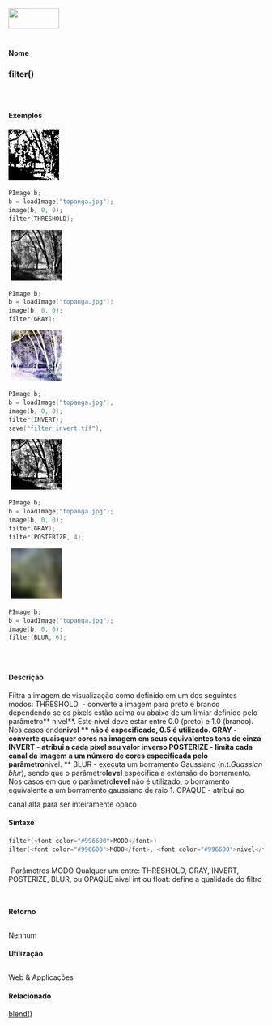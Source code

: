 <img height="40" src="../images/1pix.gif" width="100"/>
<img height="1" src="../images/1pix.gif" width="20"/>
<img height="1" src="../images/1pix.gif" width="555"/>

#### Nome
### filter()
<img height="25" src="../images/1pix.gif" width="1"/>

#### Exemplos
<img border="0" height="100" src="media/filter_threshold.jpg" width="100"/>

```pde
PImage b; 
b = loadImage("topanga.jpg"); 
image(b, 0, 0); 
filter(THRESHOLD); 

```
<img height="25" src="../images/1pix.gif" width="1"/>
<img border="0" height="100" src="media/filter_gray.jpg" width="100"/>

```pde
PImage b; 
b = loadImage("topanga.jpg"); 
image(b, 0, 0); 
filter(GRAY); 

```
<img height="25" src="../images/1pix.gif" width="1"/>
<img border="0" height="100" src="media/filter_invert.jpg" width="100"/>

```pde
PImage b; 
b = loadImage("topanga.jpg"); 
image(b, 0, 0); 
filter(INVERT); 
save("filter_invert.tif"); 

```
<img height="25" src="../images/1pix.gif" width="1"/>
<img border="0" height="100" src="media/filter_posterize.jpg" width="100"/>

```pde
PImage b; 
b = loadImage("topanga.jpg"); 
image(b, 0, 0); 
filter(GRAY); 
filter(POSTERIZE, 4); 

```
<img height="25" src="../images/1pix.gif" width="1"/>
<img border="0" height="100" src="media/filter_blur.jpg" width="100"/>

```pde
PImage b; 
b = loadImage("topanga.jpg"); 
image(b, 0, 0); 
filter(BLUR, 6); 

```
<img height="25" src="../images/1pix.gif" width="1"/>

#### Descrição
Filtra a imagem de visualização como definido em um dos seguintes modos:
THRESHOLD  - converte a imagem para preto e branco dependendo se
os pixels estão acima ou abaixo de um limiar definido pelo
parâmetro** nivel**. Este nível deve estar entre 0.0 (preto) e 1.0 (branco). Nos casos onde**nivel ** não é especificado, 0.5 é utilizado.
GRAY - converte quaisquer cores na imagem em seus equivalentes tons de cinza
INVERT - atribui a cada píxel seu valor inverso
POSTERIZE - limita cada canal da imagem a um número de cores especificada pelo parâmetro**nivel. **
BLUR - executa um borramento Gaussiano (n.t.*Guassian blur*), sendo que o parâmetro**level** especifica a extensão do borramento. Nos casos em que o parâmetro**level** não é utilizado, o borramento equivalente a um borramento gaussiano de raio 1.
OPAQUE - atribui ao canal alfa para ser inteiramente opaco
<img height="25" src="../images/1pix.gif" width="1"/>

#### Sintaxe
```pde
filter(<font color="#996600">MODO</font>)
ilter(<font color="#996600">MODO</font>, <font color="#996600">nivel</font>)

```
<img height="25" src="../images/1pix.gif" width="1"/>
Parâmetros
MODO
Qualquer um entre: THRESHOLD, GRAY, INVERT, POSTERIZE, BLUR, ou OPAQUE
nivel
int ou float: define a qualidade do filtro
<img height="25" src="../images/1pix.gif" width="1"/>

#### Retorno

	
Nenhum
<img height="25" src="../images/1pix.gif" width="1"/>

#### Utilização

	
Web & Applicações
<img height="25" src="../images/1pix.gif" width="1"/>

#### Relacionado
[blend()](blend_)
